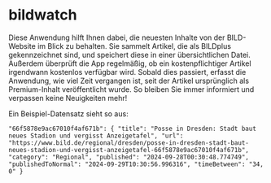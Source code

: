 # bildwatch

Diese Anwendung hilft Ihnen dabei, die neuesten Inhalte von der BILD-Website im Blick zu behalten. Sie sammelt Artikel, die als BILDplus gekennzeichnet sind, und speichert diese in einer übersichtlichen Datei. Außerdem überprüft die App regelmäßig, ob ein kostenpflichtiger Artikel irgendwann kostenlos verfügbar wird. Sobald dies passiert, erfasst die Anwendung, wie viel Zeit vergangen ist, seit der Artikel ursprünglich als Premium-Inhalt veröffentlicht wurde. So bleiben Sie immer informiert und verpassen keine Neuigkeiten mehr!

Ein Beispiel-Datensatz sieht so aus:

`"66f5878e9ac67010f4af671b": {
        "title": "Posse in Dresden: Stadt baut neues Stadion und vergisst Anzeigetafel",
        "url": "https://www.bild.de/regional/dresden/posse-in-dresden-stadt-baut-neues-stadion-und-vergisst-anzeigetafel-66f5878e9ac67010f4af671b",
        "category": "Regional",
        "published": "2024-09-28T00:30:48.774749",
        "publishedToNormal": "2024-09-29T10:30:56.996316",
        "timeBetween": "34, 0"
    }`

